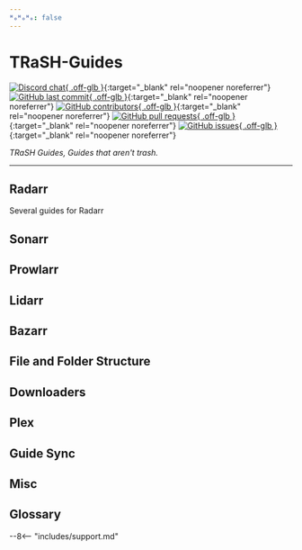 ```yaml
---
ᴴₒᴴₒᴴₒ: false
---
```


# TRaSH-Guides

[![Discord chat](https://img.shields.io/discord/492590071455940612?style=for-the-badge&color=4051B5&logo=discord){ .off-glb }](https://trash-guides.info/discord){:target="\_blank" rel="noopener noreferrer"}
[![GitHub last commit](https://img.shields.io/github/last-commit/TRaSH-Guides/Guides?color=4051B5&label=Last%20Update&style=flat-square){ .off-glb }](https://github.com/TRaSH-Guides/Guides/commits/master){:target="\_blank" rel="noopener noreferrer"}
[![GitHub contributors](https://img.shields.io/github/contributors/TRaSH-Guides/Guides?color=4051B5&style=flat-square){ .off-glb }](https://github.com/TRaSH-Guides/Guides/graphs/contributors){:target="\_blank" rel="noopener noreferrer"}
[![GitHub pull requests](https://img.shields.io/github/issues-pr/TRaSH-Guides/Guides?color=4051B5&style=flat-square){ .off-glb }](https://github.com/TRaSH-Guides/Guides/pulls){:target="\_blank" rel="noopener noreferrer"}
[![GitHub issues](https://img.shields.io/github/issues/TRaSH-Guides/Guides?color=4051B5&style=flat-square){ .off-glb }](https://github.com/TRaSH-Guides/Guides/issues){:target="\_blank" rel="noopener noreferrer"}

_TRaSH Guides, Guides that aren't trash._

---

## Radarr

Several guides for Radarr

## Sonarr

## Prowlarr

## Lidarr

## Bazarr

## File and Folder Structure

## Downloaders

## Plex

## Guide Sync

## Misc

## Glossary

--8<-- "includes/support.md"
